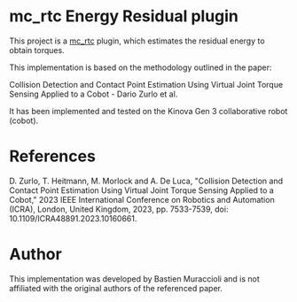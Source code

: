 mc_rtc Energy Residual plugin
==

This project is a [mc_rtc] plugin, which estimates the residual energy to obtain torques.

This implementation is based on the methodology outlined in the paper: 

Collision Detection and Contact Point Estimation Using Virtual Joint Torque Sensing Applied to a Cobot - Dario Zurlo et al.

It has been implemented and tested on the Kinova Gen 3 collaborative robot (cobot).

# References

D. Zurlo, T. Heitmann, M. Morlock and A. De Luca, "Collision Detection and Contact Point Estimation Using Virtual Joint Torque Sensing Applied to a Cobot," 2023 IEEE International Conference on Robotics and Automation (ICRA), London, United Kingdom, 2023, pp. 7533-7539, doi: 10.1109/ICRA48891.2023.10160661.

# Author

This implementation was developed by Bastien Muraccioli and is not affiliated with the original authors of the referenced paper.

[mc_rtc]: https://jrl-umi3218.github.io/mc_rtc/